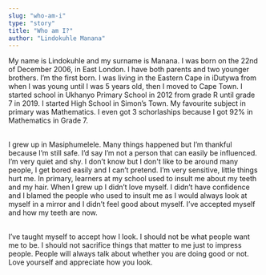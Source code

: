 ```yaml
---
slug: "who-am-i"
type: "story"
title: "Who am I?"
author: "Lindokuhle Manana"
---
```


My name is Lindokuhle and my surname is Manana. I was born on the 22nd of December 2006, in East London. I have both parents and two younger brothers. I’m the first born. I was living in the Eastern Cape in iDutywa from when I was young until I was 5 years old, then I moved to Cape Town. I started school in Ukhanyo Primary School in 2012 from grade R until grade 7 in 2019. I started High School in Simon’s Town. My favourite subject in primary was Mathematics. I even got 3 schorlaships because I got 92% in Mathematics in Grade 7. <br><br>

I grew up in Masiphumelele. Many things happened but I’m thankful because I’m still safe. I’d say I’m not a person that can easily be influenced. I’m very quiet and shy. I don’t know but I don't like to be around many people, I get bored easily and I can’t pretend. I’m very sensitive, little things hurt me. In primary, learners at my school used to insult me about my teeth and my hair. When I grew up I didn’t love myself. I didn’t have confidence and I blamed the people who used to insult me as I would always look at myself in a mirror and I didn’t feel good about myself. I’ve accepted myself and how my teeth are now.<br><br>

I’ve taught myself to accept how I look. I should not be what people want me to be. I should not sacrifice things that matter to me just to impress people. People will always talk about whether you are doing good or not. Love yourself and appreciate how you look.

